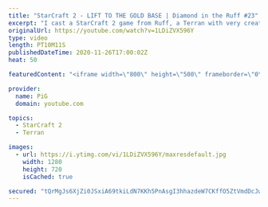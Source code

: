 ```yaml
---
title: "StarCraft 2 - LIFT TO THE GOLD BASE | Diamond in the Ruff #23"
excerpt: "I cast a StarCraft 2 game from Ruff, a Terran with very creative gameplay. What will he pull out of the hat against his Zerg opponent?  Check out all episodes of 💎 Diamond in the Ruff: https://www.youtube.com/playlist?list=PLFUDU8AOevUfdEq20wYq8Sm9z3sc1yn0l Follow Ruff: https://www.twitch.tv/ruff13"
originalUrl: https://youtube.com/watch?v=1LDiZVX596Y
type: video
length: PT10M11S
publishedDateTime: 2020-11-26T17:00:02Z
heat: 50

featuredContent: "<iframe width=\"800\" height=\"500\" frameborder=\"0\" src=\"https://www.youtube.com/embed/1LDiZVX596Y\" allow=\"accelerometer; autoplay; encrypted-media; gyroscope; picture-in-picture\" allowfullscreen></iframe>"

provider:
  name: PiG
  domain: youtube.com

topics:
  - StarCraft 2
  - Terran

images:
  - url: https://i.ytimg.com/vi/1LDiZVX596Y/maxresdefault.jpg
    width: 1280
    height: 720
    isCached: true

secured: "tQrMgJs6XjZi0JSxiA69tkiLdN7KKh5PnAsgI3hhazdeW7CKffO5ZtVmdDcJwqBZKNs6cFLWFc/VtTKf78kDR2jBM0+qZD/aeUsmDLMb71L8TS6WhbEP3Oam5g5mdCNSC6Crn6fzL4VQoY6uCLlh0YCroVsjpu9TPMfiP1vqTWGPVmUpyHK370SoLsPLdjcPNLkhzXa67+3qHvWKszqA/tpNdY5vMMLO+UZ8BQHJjLWFImzIrD8X3vs5Zi0J9wldUeg7l9Ok5thQ53mq972fcqUbvlLUO83REO4ZlrGgK5FicM3z3sBhXI4+huDbON+N3ocCb18rOwuG24MoLME7X6CXXkiMTOQQ5xjeDC+4WJFBqOX5GHWWAUNp4xul7UAuVCL7e/ZjdgMzecCaBvuWEm7rUxyJVdiCBgfZGc1uEAQ=;OMj0HjJWtPf69oM+pzQ5kQ=="
---
```


